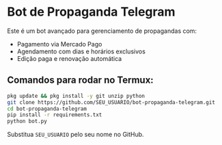 # Bot de Propaganda Telegram

Este é um bot avançado para gerenciamento de propagandas com:
- Pagamento via Mercado Pago
- Agendamento com dias e horários exclusivos
- Edição paga e renovação automática

## Comandos para rodar no Termux:

```bash
pkg update && pkg install -y git unzip python
git clone https://github.com/SEU_USUARIO/bot-propaganda-telegram.git
cd bot-propaganda-telegram
pip install -r requirements.txt
python bot.py
```

Substitua `SEU_USUARIO` pelo seu nome no GitHub.
